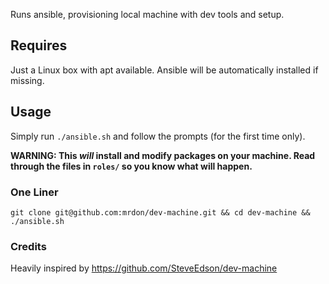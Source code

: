 Runs ansible, provisioning local machine with dev tools and setup.

## Requires

Just a Linux box with apt available. Ansible will be automatically installed if missing.

## Usage

Simply run `./ansible.sh` and follow the prompts (for the first time only).

**WARNING: This *will* install and modify packages on your machine. Read through the files in `roles/` so you know what will happen.**

### One Liner

`git clone git@github.com:mrdon/dev-machine.git && cd dev-machine && ./ansible.sh`

### Credits

Heavily inspired by https://github.com/SteveEdson/dev-machine